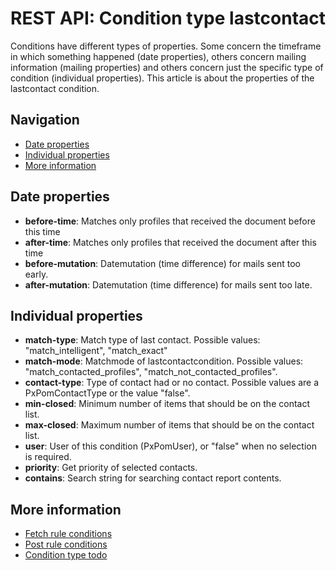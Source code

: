 # REST API: Condition type lastcontact

Conditions have different types of properties. Some concern the timeframe in 
which something happened (date properties), others concern mailing information 
(mailing properties) and others concern just the specific type of condition 
(individual properties). This article is about the properties of the 
lastcontact condition.

## Navigation
* [Date properties](rest-condition-type-lastcontact#date-properties)
* [Individual properties](rest-condition-type-lastcontact#individual-properties)
* [More information](rest-condition-type-lastcontact#more-information)

## Date properties
* **before-time**: Matches only profiles that received the document before this time
* **after-time**: Matches only profiles that received the document after this time
* **before-mutation**: Datemutation (time difference) for mails sent too early.
* **after-mutation**: Datemutation (time difference) for mails sent too late.

## Individual properties
* **match-type**: Match type of last contact. Possible values: 
"match_intelligent", "match_exact"
* **match-mode**: Matchmode of lastcontactcondition. Possible values: 
"match_contacted_profiles", "match_not_contacted_profiles".
* **contact-type**: Type of contact had or no contact. Possible values are 
a PxPomContactType or the value "false".
* **min-closed**: Minimum number of items that should be on the contact list.
* **max-closed**: Maximum number of items that should be on the contact list.
* **user**: User of this condition (PxPomUser), or "false" when no selection 
is required.
* **priority**: Get priority of selected contacts.
* **contains**: Search string for searching contact report contents.

## More information
* [Fetch rule conditions](rest-get-rule-conditions)
* [Post rule conditions](rest-post-rule-conditions)
* [Condition type todo](rest-condition-type-todo)
